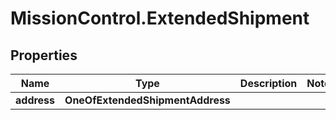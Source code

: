 # MissionControl.ExtendedShipment

## Properties
Name | Type | Description | Notes
------------ | ------------- | ------------- | -------------
**address** | **OneOfExtendedShipmentAddress** |  | 
